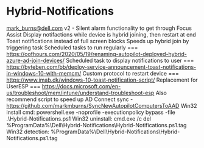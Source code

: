 # Hybrid-Notifications
mark_burns@dell.com
v2 - Silent alarm functionality to get through Focus Assist
Display notifactions while device is hybrid joining, then restart at end
Toast notifications instead of full screen blocks
Speeds up hybrid join by triggering task
Scheduled tasks to run regularly === https://oofhours.com/2020/05/19/renaming-autopilot-deployed-hybrid-azure-ad-join-devices/
Scheduled task to display notifications to user === https://byteben.com/bb/deploy-service-announcement-toast-notifications-in-windows-10-with-memcm/
Custom protocol to restart device === https://www.imab.dk/windows-10-toast-notification-script/
Replacement for UserESP === https://docs.microsoft.com/en-us/troubleshoot/mem/intune/understand-troubleshoot-esp
Also recommend script to speed up AD Connect sync - https://github.com/markmburns/SyncNewAutopilotComputersToAAD
Win32 install cmd: powershell.exe -noprofile -executionpolicy bypass -file .\Hybrid-Notifications.ps1
Win32 uninstall: cmd.exe /c del %ProgramData%\Dell\Hybrid-Notifications\Hybrid-Notifications.ps1.tag
Win32 detection: %ProgramData%\Dell\Hybrid-Notifications\Hybrid-Notifications.ps1.tag
